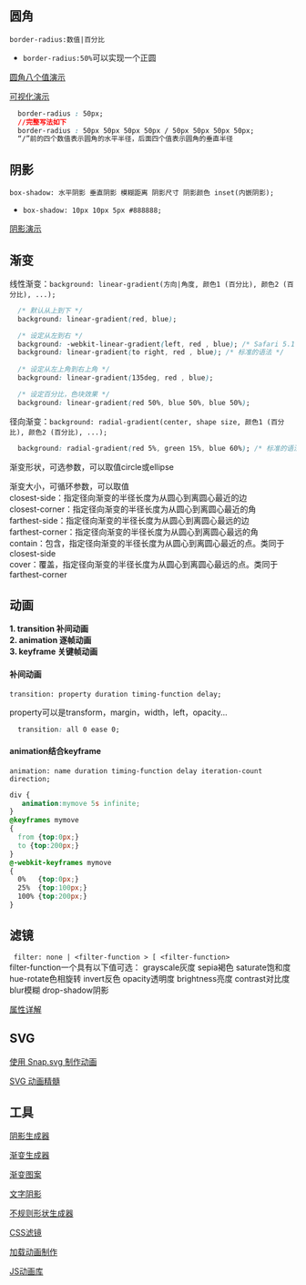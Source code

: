 ## 圆角
`border-radius:数值|百分比`  

* `border-radius:50%`可以实现一个正圆  

[圆角八个值演示](https://developer.mozilla.org/en-US/docs/Web/CSS/CSS_Background_and_Borders/Border-radius_generator)  

[可视化演示](https://9elements.github.io/fancy-border-radius/)  

```css
  border-radius : 50px;
  //完整写法如下
  border-radius : 50px 50px 50px 50px / 50px 50px 50px 50px;
  “/”前的四个数值表示圆角的水平半径，后面四个值表示圆角的垂直半径

```


## 阴影

`box-shadow: 水平阴影 垂直阴影 模糊距离 阴影尺寸 阴影颜色 inset(内嵌阴影);`  

* `box-shadow: 10px 10px 5px #888888;`

[阴影演示](http://www.css88.com/tool/css3Preview/Box-Shadow.html)  



## 渐变

线性渐变：`background: linear-gradient(方向|角度, 颜色1 (百分比), 颜色2 (百分比), ...);`

```css
  /* 默认从上到下 */
  background: linear-gradient(red, blue); 

  /* 设定从左到右 */
  background: -webkit-linear-gradient(left, red , blue); /* Safari 5.1 - 6.0 */
  background: linear-gradient(to right, red , blue); /* 标准的语法 */
  
  /* 设定从左上角到右上角 */
  background: linear-gradient(135deg, red , blue); 

  /* 设定百分比，色块效果 */
  background: linear-gradient(red 50%, blue 50%, blue 50%); 

```


径向渐变：`background: radial-gradient(center, shape size, 颜色1 (百分比), 颜色2 (百分比), ...);`

```css
  background: radial-gradient(red 5%, green 15%, blue 60%); /* 标准的语法 */
```
渐变形状，可选参数，可以取值circle或ellipse

渐变大小，可循环参数，可以取值  
closest-side：指定径向渐变的半径长度为从圆心到离圆心最近的边  
closest-corner：指定径向渐变的半径长度为从圆心到离圆心最近的角  
farthest-side：指定径向渐变的半径长度为从圆心到离圆心最远的边  
farthest-corner：指定径向渐变的半径长度为从圆心到离圆心最远的角  
contain：包含，指定径向渐变的半径长度为从圆心到离圆心最近的点。类同于closest-side  
cover：覆盖，指定径向渐变的半径长度为从圆心到离圆心最远的点。类同于farthest-corner    

## 动画
**1. transition 补间动画**  
**2. animation 逐帧动画**  
**3. keyframe 关键帧动画**

#### 补间动画

`transition: property duration timing-function delay;`

property可以是transform，margin，width，left，opacity...

```css
  transition: all 0 ease 0;

```

#### animation结合keyframe
`animation: name duration timing-function delay iteration-count direction;`

  ```css
  div {
     animation:mymove 5s infinite;
  }
  @keyframes mymove
  {
    from {top:0px;}
    to {top:200px;}
  }
  @-webkit-keyframes mymove
  {
    0%   {top:0px;}
    25%  {top:100px;}
    100% {top:200px;}
  }
```
## 滤镜

` filter: none | <filter-function > [ <filter-function>`  
filter-function一个具有以下值可选：
grayscale灰度
sepia褐色
saturate饱和度
hue-rotate色相旋转
invert反色
opacity透明度
brightness亮度
contrast对比度
blur模糊
drop-shadow阴影

[属性详解](http://www.w3cplus.com/css3/ten-effects-with-css3-filter)  

## SVG

[使用 Snap.svg 制作动画](https://aotu.io/notes/2017/01/22/snapsvg/?o2src=juejin&o2layout=compat)  

[SVG 动画精髓](https://www.villainhr.com/page/2017/05/01/SVG%20%E5%8A%A8%E7%94%BB%E7%B2%BE%E9%AB%93?utm_source=tuicool&utm_medium=referral)  

## 工具

[阴影生成器](https://www.themeshock.com/css-drop-shadow/)  

[渐变生成器](http://www.colorzilla.com/gradient-editor/)  

[渐变图案](http://lea.verou.me/css3patterns/#)  

[文字阴影](https://www.mixfont.com/shadows)  

[不规则形状生成器](http://bennettfeely.com/clippy/)  

[CSS滤镜](https://www.cssfilters.co/)  

[加载动画制作](https://loading.io/)  

[JS动画库](https://www.uisdc.com/75-web-animation-tools-1)  
